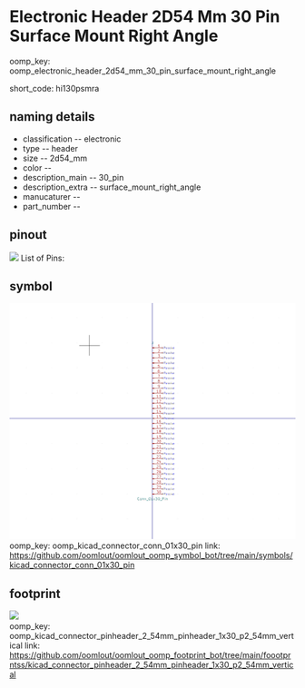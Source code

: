 # Electronic Header 2D54 Mm 30 Pin Surface Mount Right Angle
oomp_key: oomp_electronic_header_2d54_mm_30_pin_surface_mount_right_angle  

short_code: hi130psmra
## naming details
* classification -- electronic
* type -- header
* size -- 2d54_mm
* color -- 
* description_main -- 30_pin
* description_extra -- surface_mount_right_angle
* manucaturer -- 
* part_number -- 
## pinout
![](working_pinout_600.png)
List of Pins:

## symbol

![](symbol/0/working/working_600.png)  
oomp_key: oomp_kicad_connector_conn_01x30_pin
link: https://github.com/oomlout/oomlout_oomp_symbol_bot/tree/main/symbols/kicad_connector_conn_01x30_pin


## footprint

![](footprint/0/working/working_600.png)  
oomp_key: oomp_kicad_connector_pinheader_2_54mm_pinheader_1x30_p2_54mm_vertical
link: https://github.com/oomlout/oomlout_oomp_footprint_bot/tree/main/foootprntss/kicad_connector_pinheader_2_54mm_pinheader_1x30_p2_54mm_vertical
